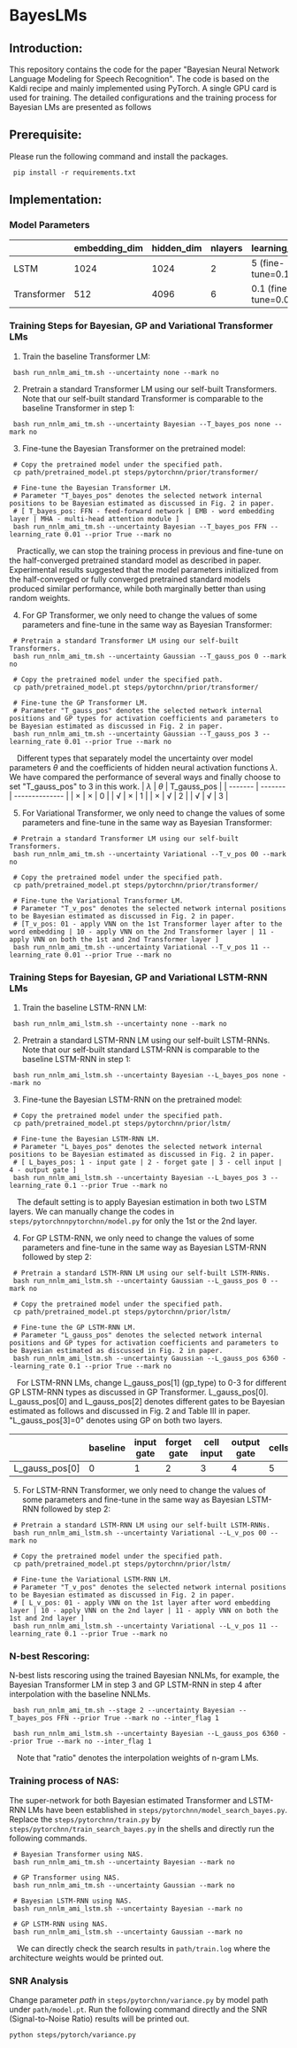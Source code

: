 # BayesLMs

## Introduction:

This repository contains the code for the paper "Bayesian Neural Network Language Modeling for Speech Recognition". The code is based on the Kaldi recipe and mainly implemented using PyTorch. A single GPU card is used for training. The detailed configurations and the training process for Bayesian LMs are presented as follows

## Prerequisite:

Please run the following command and install the packages.
```shell
 pip install -r requirements.txt
```

## Implementation:

### Model Parameters

|             | embedding_dim | hidden_dim | nlayers | learning_rate         | dropout  |
| ----------- | ------------- | ---------- | ------- | --------------------- | ------- |
| LSTM        | 1024          | 1024       | 2       | 5 (fine-tune=0.1)     | 0.2      |
| Transformer | 512           | 4096       | 6       | 0.1 (fine-tune=0.01) | 0.2    |


### Training Steps for Bayesian, GP and Variational Transformer LMs

1. Train the baseline Transformer LM:
```shell
 bash run_nnlm_ami_tm.sh --uncertainty none --mark no
```

2. Pretrain a standard Transformer LM using our self-built Transformers. Note that our self-built standard Transformer is comparable to the baseline Transformer in step 1:
```shell
 bash run_nnlm_ami_tm.sh --uncertainty Bayesian --T_bayes_pos none --mark no
```

3. Fine-tune the Bayesian Transformer on the pretrained model:
```shell
 # Copy the pretrained model under the specified path.
 cp path/pretrained_model.pt steps/pytorchnn/prior/transformer/

 # Fine-tune the Bayesian Transformer LM.
 # Parameter "T_bayes_pos" denotes the selected network internal positions to be Bayesian estimated as discussed in Fig. 2 in paper.
 # [ T_bayes_pos: FFN - feed-forward network | EMB - word embedding layer | MHA - multi-head attention module ]
 bash run_nnlm_ami_tm.sh --uncertainty Bayesian --T_bayes_pos FFN --learning_rate 0.01 --prior True --mark no
```

&emsp;Practically, we can stop the training process in previous and fine-tune on the half-converged pretrained standard model as described in paper. Experimental results suggested that the model parameters initialized from the half-converged or fully converged pretrained standard models produced similar performance, while both marginally better than using random weights.

4. For GP Transformer, we only need to change the values of some parameters and fine-tune in the same way as Bayesian Transformer:
```shell
 # Pretrain a standard Transformer LM using our self-built Transformers.
 bash run_nnlm_ami_tm.sh --uncertainty Gaussian --T_gauss_pos 0 --mark no

 # Copy the pretrained model under the specified path.
 cp path/pretrained_model.pt steps/pytorchnn/prior/transformer/

 # Fine-tune the GP Transformer LM.
 # Parameter "T_gauss_pos" denotes the selected network internal positions and GP types for activation coefficients and parameters to be Bayesian estimated as discussed in Fig. 2 in paper.
 bash run_nnlm_ami_tm.sh --uncertainty Gaussian --T_gauss_pos 3 --learning_rate 0.01 --prior True --mark no
```

&emsp;Different types that separately model the uncertainty over model parameters $\theta$ and the coefficients of hidden neural activation functions $\lambda$. We have compared the performance of several ways and finally choose to set "T_gauss_pos" to 3 in this work.
| $\lambda$ | $\theta$ | T_gauss_pos |
| ------- | ------- | -------------- |
| &times; | &times; | 0              |
| &radic; | &times; | 1              |
| &times; | &radic; | 2              |
| &radic; | &radic; | 3              |

5. For Variational Transformer, we only need to change the values of some parameters and fine-tune in the same way as Bayesian Transformer:
```shell
 # Pretrain a standard Transformer LM using our self-built Transformers.
 bash run_nnlm_ami_tm.sh --uncertainty Variational --T_v_pos 00 --mark no

 # Copy the pretrained model under the specified path.
 cp path/pretrained_model.pt steps/pytorchnn/prior/transformer/

 # Fine-tune the Variational Transformer LM.
 # Parameter "T_v_pos" denotes the selected network internal positions to be Bayesian estimated as discussed in Fig. 2 in paper.
 # [T_v_pos: 01 - apply VNN on the 1st Transformer layer after to the word embedding | 10 - apply VNN on the 2nd Transformer layer | 11 - apply VNN on both the 1st and 2nd Transformer layer ]
 bash run_nnlm_ami_tm.sh --uncertainty Variational --T_v_pos 11 --learning_rate 0.01 --prior True --mark no
```


### Training Steps for Bayesian, GP and Variational LSTM-RNN LMs

1. Train the baseline LSTM-RNN LM:
```shell
 bash run_nnlm_ami_lstm.sh --uncertainty none --mark no
```

2. Pretrain a standard LSTM-RNN LM using our self-built LSTM-RNNs. Note that our self-built standard LSTM-RNN is comparable to the baseline LSTM-RNN in step 1:
```shell
 bash run_nnlm_ami_lstm.sh --uncertainty Bayesian --L_bayes_pos none --mark no
```

3. Fine-tune the Bayesian LSTM-RNN on the pretrained model:
```shell
 # Copy the pretrained model under the specified path.
 cp path/pretrained_model.pt steps/pytorchnn/prior/lstm/

 # Fine-tune the Bayesian LSTM-RNN LM.
 # Parameter "L_bayes_pos" denotes the selected network internal positions to be Bayesian estimated as discussed in Fig. 2 in paper.
 # [ L_bayes_pos: 1 - input gate | 2 - forget gate | 3 - cell input | 4 - output gate ]
 bash run_nnlm_ami_lstm.sh --uncertainty Bayesian --L_bayes_pos 3 --learning_rate 0.1 --prior True --mark no
```

&emsp;The default setting is to apply Bayesian estimation in both two LSTM layers. We can manually change the codes in `steps/pytorchnnpytorchnn/model.py` for only the 1st or the 2nd layer.

4. For GP LSTM-RNN, we only need to change the values of some parameters and fine-tune in the same way as Bayesian LSTM-RNN followed by step 2:
```shell
 # Pretrain a standard LSTM-RNN LM using our self-built LSTM-RNNs.
 bash run_nnlm_ami_lstm.sh --uncertainty Gaussian --L_gauss_pos 0 --mark no

 # Copy the pretrained model under the specified path.
 cp path/pretrained_model.pt steps/pytorchnn/prior/lstm/

 # Fine-tune the GP LSTM-RNN LM.
 # Parameter "L_gauss_pos" denotes the selected network internal positions and GP types for activation coefficients and parameters to be Bayesian estimated as discussed in Fig. 2 in paper.
 bash run_nnlm_ami_lstm.sh --uncertainty Gaussian --L_gauss_pos 6360 --learning_rate 0.1 --prior True --mark no
```

&emsp;For LSTM-RNN LMs, change L_gauss_pos[1] (gp_type) to 0-3 for different GP LSTM-RNN types as discussed in GP Transformer. L_gauss_pos[0]. L_gauss_pos[0] and L_gauss_pos[2] denotes different gates to be Bayesian estimated as follows and discussed in Fig. 2 and Table III in paper. "L_gauss_pos[3]=0" denotes using GP on both two layers.

|           | baseline | input gate | forget gate | cell input | output gate | cells | hidden gate | inputs |
| -------------- | -------- | ---------- | ----------- | --------- | ----------- | ----- | ------- | ------ |
| L_gauss_pos[0] | 0        | 1          | 2           | 3         | 4           | 5     | 6       | 7      |

5. For LSTM-RNN Transformer, we only need to change the values of some parameters and fine-tune in the same way as Bayesian LSTM-RNN followed by step 2:
```shell
 # Pretrain a standard LSTM-RNN LM using our self-built LSTM-RNNs.
 bash run_nnlm_ami_lstm.sh --uncertainty Variational --L_v_pos 00 --mark no

 # Copy the pretrained model under the specified path.
 cp path/pretrained_model.pt steps/pytorchnn/prior/lstm/

 # Fine-tune the Variational LSTM-RNN LM.
 # Parameter "T_v_pos" denotes the selected network internal positions to be Bayesian estimated as discussed in Fig. 2 in paper.
 # [ L_v_pos: 01 - apply VNN on the 1st layer after word embedding layer | 10 - apply VNN on the 2nd layer | 11 - apply VNN on both the 1st and 2nd layer ]
 bash run_nnlm_ami_lstm.sh --uncertainty Variational --L_v_pos 11 --learning_rate 0.1 --prior True --mark no
```


### N-best Rescoring:

N-best lists rescoring using the trained Bayesian NNLMs, for example, the Bayesian Transformer LM in step 3 and GP LSTM-RNN in step 4 after interpolation with the baseline NNLMs.

```shell
 bash run_nnlm_ami_tm.sh --stage 2 --uncertainty Bayesian --T_bayes_pos FFN --prior True --mark no --inter_flag 1

 bash run_nnlm_ami_lstm.sh --uncertainty Bayesian --L_gauss_pos 6360 --prior True --mark no --inter_flag 1
```

&emsp;Note that "ratio" denotes the interpolation weights of n-gram LMs.
<!-- <br> -->

### Training process of NAS:

The super-network for both Bayesian estimated Transformer and LSTM-RNN LMs have been established in `steps/pytorchnn/model_search_bayes.py`. 
Replace the `steps/pytorchnn/train.py` by `steps/pytorchnn/train_search_bayes.py` in the shells and directly run the following commands. 

```shell
 # Bayesian Transformer using NAS.
 bash run_nnlm_ami_tm.sh --uncertainty Bayesian --mark no 

 # GP Transformer using NAS.
 bash run_nnlm_ami_tm.sh --uncertainty Gaussian --mark no 

 # Bayesian LSTM-RNN using NAS.
 bash run_nnlm_ami_lstm.sh --uncertainty Bayesian --mark no

 # GP LSTM-RNN using NAS.
 bash run_nnlm_ami_lstm.sh --uncertainty Gaussian --mark no 

```

&emsp;We can directly check the search results in `path/train.log` where the architecture weights would be printed out.
<!-- <br> -->

### SNR Analysis

Change parameter *path* in `steps/pytorchnn/variance.py` by model path under `path/model.pt`. Run the following command directly and the SNR (Signal-to-Noise Ratio) results will be printed out.

```shell
python steps/pytorch/variance.py
```
